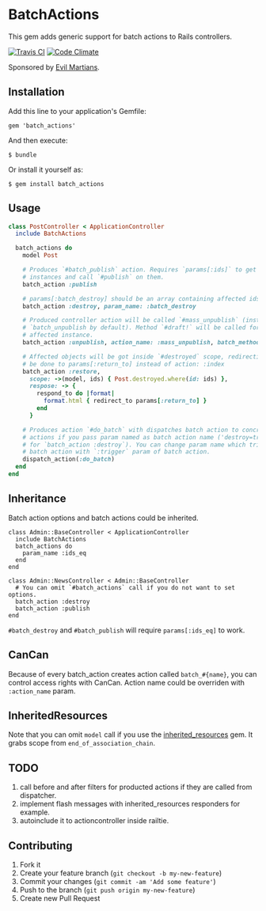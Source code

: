 # BatchActions

This gem adds generic support for batch actions to Rails controllers.

[![Travis CI](https://secure.travis-ci.org/grindars/batch_actions.png)](https://travis-ci.org/grindars/batch_actions)
[![Code Climate](https://codeclimate.com/github/grindars/batch_actions.png)](https://codeclimate.com/github/grindars/batch_actions)

Sponsored by [Evil Martians](http://evilmartians.com/).

## Installation

Add this line to your application's Gemfile:

    gem 'batch_actions'

And then execute:

    $ bundle

Or install it yourself as:

    $ gem install batch_actions

## Usage

```ruby
class PostController < ApplicationController
  include BatchActions

  batch_actions do
    model Post

    # Produces `#batch_publish` action. Requires `params[:ids]` to get affected
    # instances and call `#publish` on them.
    batch_action :publish

    # params[:batch_destroy] should be an array containing affected ids
    batch_action :destroy, param_name: :batch_destroy

    # Produced controller action will be called `#mass_unpublish` (instead of
    # `batch_unpublish by default). Method `#draft!` will be called for each
    # affected instance.
    batch_action :unpublish, action_name: :mass_unpublish, batch_method: :draft!

    # Affected objects will be got inside `#destroyed` scope, redirection will
    # be done to params[:return_to] instead of action: :index
    batch_action :restore,
      scope: ->(model, ids) { Post.destroyed.where(id: ids) },
      respose: -> {
        respond_to do |format|
          format.html { redirect_to params[:return_to] }
        end
      }

    # Produces action `#do_batch` with dispatches batch action to concrete
    # actions if you pass param named as batch action name ('destroy=true'
    # for `batch_action :destroy`). You can change param name which triggers
    # batch action with `:trigger` param of batch action.
    dispatch_action(:do_batch)
  end
end
```

## Inheritance

Batch action options and batch actions could be inherited.

```
class Admin::BaseController < ApplicationController
  include BatchActions
  batch_actions do
    param_name :ids_eq
  end
end

class Admin::NewsController < Admin::BaseController
  # You can omit `#batch_actions` call if you do not want to set options.
  batch_action :destroy
  batch_action :publish
end
```

`#batch_destroy` and `#batch_publish` will require `params[:ids_eq]` to work.

## CanCan

Because of every batch_action creates action called `batch_#{name}`, you can
control access rights with CanCan. Action name could be overriden with
`:action_name` param.

## InheritedResources

Note that you can omit `model` call if you use the [inherited_resources](https://github.com/josevalim/inherited_resources) gem. It grabs scope from `end_of_association_chain`.

## TODO

1. call before and after filters for producted actions if they are called from
   dispatcher.
1. implement flash messages with inherited_resources responders for example.
2. autoinclude it to actioncontroller inside railtie.

## Contributing

1. Fork it
2. Create your feature branch (`git checkout -b my-new-feature`)
3. Commit your changes (`git commit -am 'Add some feature'`)
4. Push to the branch (`git push origin my-new-feature`)
5. Create new Pull Request
